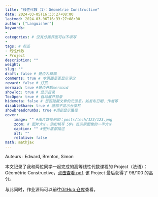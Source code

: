 ```yaml
---
title: "线性代数（1）：Géométrie Constructive"
date: 2024-03-05T16:33:27+08:00
lastmod: 2024-03-06T16:33:27+08:00
author: ["Languisher"]
keywords: 
- 
categories: # 没有分类界面可以不填写
- 
tags: # 标签
- 线性代数
- Project
description: ""
weight:
slug: ""
draft: false # 是否为草稿
comments: true # 本页面是否显示评论
reward: false # 打赏
mermaid: true #是否开启mermaid
showToc: true # 显示目录
TocOpen: true # 自动展开目录
hidemeta: false # 是否隐藏文章的元信息，如发布日期、作者等
disableShare: true # 底部不显示分享栏
showbreadcrumbs: true #顶部显示路径
cover:
    image: "" #图片路径例如：posts/tech/123/123.png
    zoom: # 图片大小，例如填写 50% 表示原图像的一半大小
    caption: "" #图片底部描述
    alt: ""
    relative: false
math: mathjax
---
```



Auteurs : Edward, Brenton, Simon

本文记录了我和两位同学一起完成的高等线性代数课程的 Project（法语）：Géométrie Constructive，[点击查看 pdf](Projet_Final.pdf). 该 Project 最后获得了 98/100 的高分。

与此同时，作业源码可以前往[GitHub 仓库](https://github.com/Languisher/23-Project/tree/main/AL-0402)查看。

